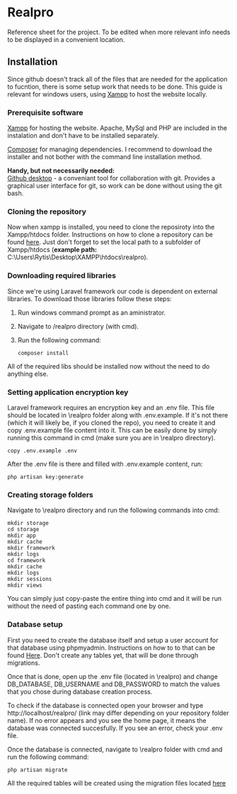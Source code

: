 # Realpro

Reference sheet for the project. To be edited when more relevant info needs to be displayed in a convenient location.

## Installation

Since github doesn't track all of the files that are needed for the application to fucntion, there is some setup work that needs to be 
done. 
This guide is relevant for windows users, using [Xampp](https://www.apachefriends.org/index.html) to host the website locally.

### Prerequisite software

[Xampp](https://www.apachefriends.org/index.html) for hosting the website. Apache, MySql and PHP are included in the instalation and don't
have to be installed separately.

[Composer](https://getcomposer.org/download/) for managing dependencies. I recommend to download the installer and not bother with the 
command line installation method.

**Handy, but not necessarily needed:** <br/>
[Github desktop](https://desktop.github.com/) - a conveniant tool for collaboration with git. Provides a graphical user interface for 
git, so work can be done without using the git bash.

### Cloning the repository

Now when xampp is installed, you need to clone the reposiroty into the Xampp/htdocs folder. Instructions on how to clone a repository can 
be found [here](https://services.github.com/on-demand/github-desktop/clone-repository-github-desktop). Just don't forget to set the local path to a subfolder of Xampp/htdocs (**example path:** C:\Users\Rytis\Desktop\XAMPP\htdocs\realpro).

### Downloading required libraries

Since we're using Laravel framework our code is dependent on external libraries. To download those libraries follow these steps: <br/>

1. Run windows command prompt as an aministrator.
2. Navigate to /realpro directory (with cmd).
3. Run the following command:

    ```shell
    composer install
    ```
All of the required libs should be installed now without the need to do anything else.

### Setting application encryption key

Laravel framework requires an encryption key and an .env file. This file should be located in \realpro folder along with .env.example. 
If it's not there (which it will likely be, if you cloned the repo), you need to create it and copy .env.example file content into it.
This can be easily done by simply running this command in cmd (make sure you are in \realpro directory).
```shell
copy .env.example .env
```
After the .env file is there and filled with .env.example content, run:
```shell
php artisan key:generate
```

### Creating storage folders

Navigate to \realpro directory and run the following commands into cmd:
```shell
mkdir storage
cd storage
mkdir app
mkdir cache
mkdir framework
mkdir logs
cd framework
mkdir cache
mkdir logs
mkdir sessions
mkdir views
```
You can simply just copy-paste the entire thing into cmd and it will be run without the need of pasting each command one by one.

### Database setup

First you need to create the database itself and setup a user account for that database using phpmyadmin. Instructions on how to to that
can be found [Here](http://webvaultwiki.com.au/Create-Mysql-Database-User-Phpmyadmin.ashx). Don't create any tables yet, that will
be done through migrations. <br/>

Once that is done, open up the .env file (located in \realpro) and change DB_DATABASE, DB_USERNAME and DB_PASSWORD to match the values that you chose during database creation process. </br>

To check if the database is connected open your browser and type http://localhost/realpro/ (link may differ depending on your 
repository folder name). If no error appears and you see the home page, it means the database was connected succesfully. If you
see an error, check your .env file.

Once the database is connected, navigate to \realpro folder with cmd and run the following command:
```shell
php artisan migrate
```
All the required tables will be created using the migration files located [here](https://github.com/RytisBnk/Realpro/tree/master/app/database/migrations)
